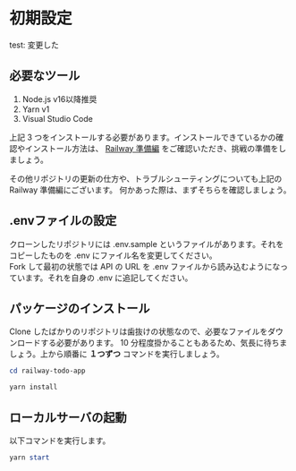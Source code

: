 # 初期設定

test: 変更した

## 必要なツール

1. Node.js v16以降推奨
2. Yarn v1
3. Visual Studio Code

上記 3 つをインストールする必要があります。インストールできているかの確認やインストール方法は、
[Railway 準備編](https://www.notion.so/techbowl/Railway-ceba695d5014460e9733c2a46318cdec) をご確認いただき、挑戦の準備をしましょう。

その他リポジトリの更新の仕方や、トラブルシューティングについても上記の Railway 準備編にございます。
何かあった際は、まずそちらを確認しましょう。

## .envファイルの設定

クローンしたリポジトリには .env.sample というファイルがあります。それをコピーしたものを .env にファイル名を変更してください。  
Fork して最初の状態では API の URL を .env ファイルから読み込むようになっています。それを自身の .env に追記してください。

## パッケージのインストール

Clone したばかりのリポジトリは歯抜けの状態なので、必要なファイルをダウンロードする必要があります。 10 分程度掛かることもあるため、気長に待ちましょう。上から順番に **１つずつ** コマンドを実行しましょう。

```powershell
cd railway-todo-app

yarn install
```

## ローカルサーバの起動

以下コマンドを実行します。

```powershell
yarn start
```
